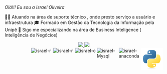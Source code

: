 *Olá!!! Eu sou a Israel Oliveira*

👨‍💻 Atuando na área de suporte técnico , onde presto serviço a usuário e infraestrutura 
🎓 Formado em Gestão da Tecnologia da Informação pela Unipê
🌱 Sigo me especializando na área de Business Inteligence ( Inteligência de Negócios) 

<div align="center">
  <a href="https://github.com/israel_oliveira">
  <img height="170em" src="https://github-readme-stats.vercel.app/api?username=IsraelOliveira&show_icons=true&theme=dracula&include_all_commits=true&count_private=true"/>
  <img height="170em" src="https://github-readme-stats.vercel.app/api/top-langs/?username=IsraelOliveira&layout=compact&langs_count=7&theme=dracula"/>
</div>
  
  <div> 
  
  <img align="right" alt="israel-Python" height="70" width="70" src="https://raw.githubusercontent.com/devicons/devicon/master/icons/python/python-original.svg">
  <img align="right" alt="israel-anaconda" height="70" width="70" src="https://cdn.jsdelivr.net/gh/devicons/devicon/icons/anaconda/anaconda-original-wordmark.svg" />
  <img align="right" alt="israel-Mysql" height="70" width="70" src="https://cdn.jsdelivr.net/gh/devicons/devicon/icons/mysql/mysql-original.svg" />
  <img align="right" alt="israel-c" height="70" width="70" src="https://cdn.jsdelivr.net/gh/devicons/devicon/icons/confluence/confluence-original-wordmark.svg" />
  <img align="right" alt="israel-r" height="70" width="70" src="https://cdn.jsdelivr.net/gh/devicons/devicon/icons/r/r-original.svg" />
  <img align="right" alt="israel-r" height="70" width="70" src="https://cdn.jsdelivr.net/gh/devicons/devicon/icons/pandas/pandas-original.svg" />
 </div>
  
                                                                                                                  
